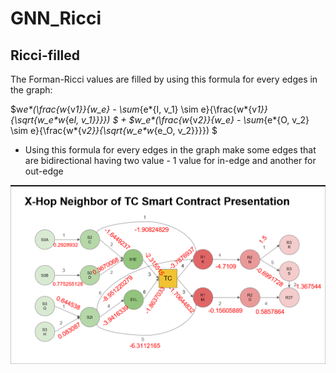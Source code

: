 # GNN_Ricci

## Ricci-filled

The Forman-Ricci values are filled by using this formula for every edges in the graph:

$w*e\*(\frac{w*{v*1}}{w_e} - \sum*{e*{I, v_1} \sim e}{\frac{w*{v*1}}{\sqrt{w_e\*w*{e*I, v_1}}}}) $ + $w_e\*(\frac{w*{v*2}}{w_e} - \sum*{e*{O, v_2} \sim e}{\frac{w*{v*2}}{\sqrt{w_e\*w*{e_O, v_2}}}}) $

- Using this formula for every edges in the graph make some edges that are bidirectional having two value - 1 value for in-edge and another for out-edge

![filled graph](Forman_Ricci.png)
